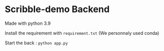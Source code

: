 # Scribble-demo Backend 

Made with python 3.9 


Install the requirement with `requirement.txt` (We personnaly used conda)

Start the back : `python app.py`